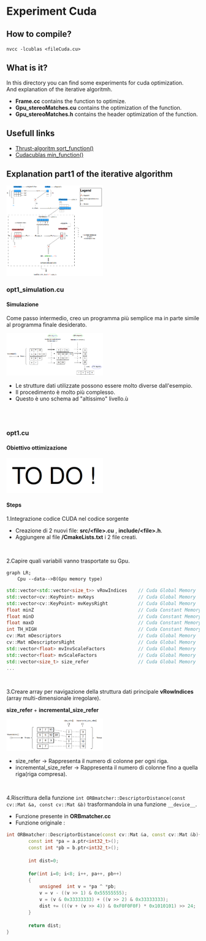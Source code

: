 # Experiment Cuda



## How to compile?

`nvcc -lcublas <fileCuda.cu>`


## What is it?

In this directory you can find some experiments for cuda optimization.  
And explanation of the iterative algoritmh.

- <b>Frame.cc</b> contains the function to optimize.
- <b>Gpu_stereoMatches.cu</b> contains the optimization of the function.
- <b>Gpu_stereoMatches.h</b> contains the header optimization of the function.

## Usefull links

- [Thrust-algoritm sort_function()](https://nvidia.github.io/cccl/thrust/api/groups/group__algorithms.html)
- [Cudacublas min_function()](https://docs.nvidia.com/cuda/cublas/index.html#cublasi-t-amin)

## Explanation part1 of the iterative algorithm


<img src="img/best_candidate_explain.png" width=50% alt=""> </img>




### opt1_simulation.cu

#### Simulazione

Come passo intermedio, creo un programma più semplice ma in parte simile al programma finale desiderato.

<img src="img/opt1_simulation.png" width=50% alt=""> </img>

- Le strutture dati utilizzate possono essere molto diverse dall'esempio.
- Il procedimento è molto più complesso.
- Questo è uno schema ad "altissimo" livello.ù

<br><br>

### opt1.cu


#### Obiettivo ottimizazione

<img src="img/opt1.png" width=50% alt=""> </img>

#### Steps

1.Integrazione codice CUDA nel codice sorgente

- Creazione di 2 nuovi file: <b>src/\<file\>.cu</b> , <b>include/\<file\>.h</b>.
- Aggiungere al file <b>/CmakeLists.txt</b> i 2 file creati.

<br>

2.Capire quali variabili vanno trasportate su Gpu.

```mermaid
graph LR;
    Cpu --data-->B(Gpu memory type)
```


```c++
std::vector<std::vector<size_t>> vRowIndices    // Cuda Global Memory
std::vector<cv::KeyPoint> mvKeys                // Cuda Global Memory
std::vector<cv::KeyPoint> mvKeysRight           // Cuda Global Memory
float minZ                                      // Cuda Constant Memory   
float minD                                      // Cuda Constant Memory   
float maxD                                      // Cuda Constant Memory   
int TH_HIGH                                     // Cuda Constant Memory   
cv::Mat mDescriptors                            // Cuda Global Memory
cv::Mat mDescriptorsRight                       // Cuda Global Memory
std::vector<float> mvInvScaleFactors            // Cuda Global Memory
std::vector<float> mvScaleFactors               // Cuda Global Memory
std::vector<size_t> size_refer                  // Cuda Global Memory
...
```

<br>

3.Creare array per navigazione della struttura dati principale <b>vRowIndices</b> (array multi-dimensionale irregolare).

<b> size_refer </b> + <b> incremental_size_refer </b>

<img src="img/size_refer.png" width=50% alt=""> </img>

- size_refer -> Rappresenta il numero di colonne per ogni riga.
- incremental_size_refer -> Rappresenta il numero di colonne fino a quella riga(riga compresa).

<br>

4.Riscrittura della funzione ```int ORBmatcher::DescriptorDistance(const cv::Mat &a, const cv::Mat &b)``` trasformandola in una funzione `__device__`.

- Funzione presente in <b>ORBmatcher.cc</b>
- Funzione originale :

```c++
int ORBmatcher::DescriptorDistance(const cv::Mat &a, const cv::Mat &b){
        const int *pa = a.ptr<int32_t>();
        const int *pb = b.ptr<int32_t>();

        int dist=0;

        for(int i=0; i<8; i++, pa++, pb++)
        {
            unsigned  int v = *pa ^ *pb;
            v = v - ((v >> 1) & 0x55555555);
            v = (v & 0x33333333) + ((v >> 2) & 0x33333333);
            dist += (((v + (v >> 4)) & 0xF0F0F0F) * 0x1010101) >> 24;
        }

        return dist;
}
```









